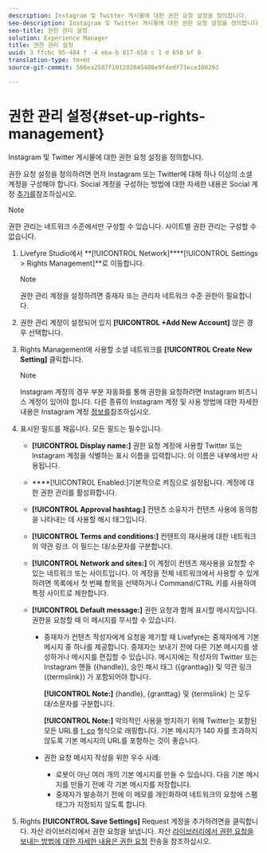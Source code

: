 ```yaml
---
description: Instagram 및 Twitter 게시물에 대한 권한 요청 설정을 정의합니다.
seo-description: Instagram 및 Twitter 게시물에 대한 권한 요청 설정을 정의합니다.
seo-title: 권한 관리 설정
solution: Experience Manager
title: 권한 관리 설정
uuid: 3 ffcbc 95-484 f -4 eba-b 817-658 c 1 d 658 bf 8
translation-type: tm+mt
source-git-commit: 566ea2587f101202045488e9f4edf73ece100293

---
```



# 권한 관리 설정{#set-up-rights-management}

Instagram 및 Twitter 게시물에 대한 권한 요청 설정을 정의합니다.

권한 요청 설정을 정의하려면 먼저 Instagram 또는 Twitter에 대해 하나 이상의 소셜 계정을 구성해야 합니다. Social 계정을 구성하는 방법에 대한 자세한 내용은 Social 계정 [추가를](../c-users-creating-accounts-with-studio-access/t-configure-social-accout-instagram/t-configure-social-accout-instagram.md#t_configure_social_accout_instagram)참조하십시오.

>[!NOTE]
>
>권한 관리는 네트워크 수준에서만 구성할 수 있습니다. 사이트별 권한 관리는 구성할 수 없습니다.

1. Livefyre Studio에서 **[!UICONTROL Network]****[!UICONTROL Settings > Rights Management]**로 이동합니다.

   >[!NOTE]
   >
   >권한 관리 계정을 설정하려면 중재자 또는 관리자 네트워크 수준 권한이 필요합니다.

1. 권한 관리 계정이 설정되어 있지 **[!UICONTROL +Add New Account]** 않은 경우 선택합니다.
1. Rights Management에 사용할 소셜 네트워크를 **[!UICONTROL Create New Setting]** 클릭합니다.

   >[!NOTE]
   >
   >Instagram 계정의 경우 부분 자동화를 통해 권한을 요청하려면 Instagram 비즈니스 계정이 있어야 합니다. 다른 종류의 Instagram 계정 및 사용 방법에 대한 자세한 내용은 Instagram 계정 [정보를](../c-users-creating-accounts-with-studio-access/t-configure-social-accout-instagram/c-about-instagram-accounts.md#c_about_instagram_accounts)참조하십시오.

1. 표시된 필드를 채웁니다. 모든 필드는 필수입니다.

   * **[!UICONTROL Display name:]** 권한 요청 계정에 사용할 Twitter 또는 Instagram 계정을 식별하는 표시 이름을 입력합니다. 이 이름은 내부에서만 사용됩니다.
   * ****[!UICONTROL Enabled:]기본적으로 켜짐으로 설정됩니다. 계정에 대한 권한 관리를 활성화합니다.
   * **[!UICONTROL Approval hashtag:]** 컨텐츠 소유자가 컨텐츠 사용에 동의함을 나타내는 데 사용할 해시 태그입니다.
   * **[!UICONTROL Terms and conditions:]** 컨텐트의 재사용에 대한 네트워크의 약관 링크. 이 필드는 대/소문자를 구분합니다.
   * **[!UICONTROL Network and sites:]** 이 계정이 컨텐츠 재사용을 요청할 수 있는 네트워크 또는 사이트입니다. 이 계정을 전체 네트워크에서 사용할 수 있게 하려면 목록에서 첫 번째 항목을 선택하거나 Command/CTRL 키를 사용하여 특정 사이트로 제한합니다.
   * **[!UICONTROL Default message:]** 권한 요청과 함께 표시할 메시지입니다. 권한을 요청할 때 이 메시지를 무시할 수 있습니다.

      * 중재자가 컨텐츠 작성자에게 요청을 제기할 때 Livefyre는 중재자에게 기본 메시지 중 하나를 제공합니다. 중재자는 보내기 전에 다른 기본 메시지를 생성하거나 메시지를 편집할 수 있습니다. 메시지에는 작성자의 Twitter 또는 Instagram 핸들 ({handle}), 승인 해시 태그 ({granttag}) 및 약관 링크 ({termslink}) 가 포함되어야 합니다.

         **[!UICONTROL Note:]** {handle}, {granttag} 및 {termslink} 는 모두 대/소문자를 구분합니다.

         **[!UICONTROL Note:]** 악의적인 사용을 방지하기 위해 Twitter는 포함된 모든 URL를 [t. co](https://t.co/) 형식으로 래핑합니다. 기본 메시지가 140 자를 초과하지 않도록 기본 메시지의 URL를 포함하는 것이 좋습니다.

      * 권한 요청 메시지 작성을 위한 우수 사례:

         * 로봇이 아닌 여러 개의 기본 메시지를 만들 수 있습니다. 다음 기본 메시지를 만들기 전에 각 기본 메시지를 저장합니다.
         * 중재자가 발송하기 전에 이 메모를 개인화하여 네트워크의 요청에 스팸 태그가 지정되지 않도록 합니다.

1. Rights **[!UICONTROL Save Settings]** Request 계정을 추가하려면을 클릭합니다.
자산 라이브러리에서 권한 요청을 보냅니다. 자산 [라이브러리에서 권한 요청을 보내는 방법에 대한 자세한 내용은 권한 요청](../c-how-requesting-rights-works/t-send-a-rights-request-to-own-a-digital-asset.md#t_send_a_rights_request_to_own_a_digital_asset) 전송을 참조하십시오.